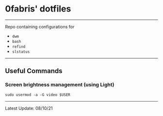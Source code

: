 # 0fabris' dotfiles
---
Repo containing configurations for 
- `dwm`
- `bash`
- `refind`
- `slstatus`
---
## Useful Commands
### Screen brightness management (using Light)
`sudo usermod -a -G video $USER`

---
Latest Update: 08/10/21
